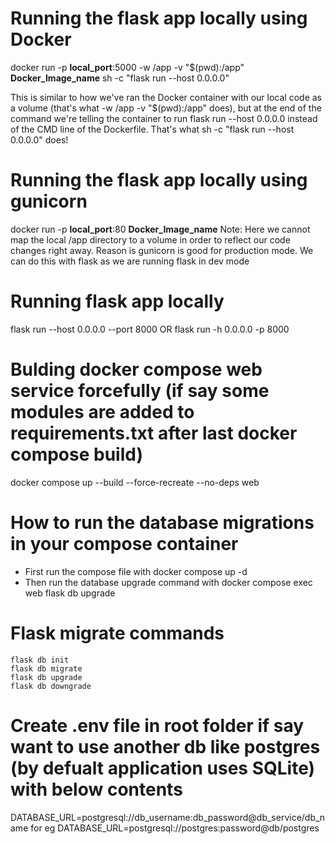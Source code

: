 # Running the flask app locally using Docker
docker run -p **local_port**:5000 -w /app -v "$(pwd):/app" **Docker_Image_name** sh -c "flask run --host 0.0.0.0"

This is similar to how we've ran the Docker container with our local code as a volume (that's what -w /app -v "$(pwd):/app" does), but at the end of the command we're telling the container to run flask run --host 0.0.0.0 instead of the CMD line of the Dockerfile. That's what sh -c "flask run --host 0.0.0.0" does!

# Running the flask app locally using gunicorn
docker run -p **local_port**:80 **Docker_Image_name** 
Note: Here we cannot map the local /app directory to a volume in order to reflect our code changes right away. Reason is gunicorn is good for production mode. We can do this with flask as we are running flask in dev mode

# Running flask app locally
flask run --host 0.0.0.0 --port 8000
OR 
flask run -h 0.0.0.0 -p 8000

# Bulding docker compose web service forcefully (if say some modules are added to requirements.txt after last docker compose build)
docker compose up --build --force-recreate --no-deps web

# How to run the database migrations in your compose container
- First run the compose file with docker compose up -d
- Then run the database upgrade command with docker compose exec web flask db upgrade

# Flask migrate commands
    flask db init
    flask db migrate
    flask db upgrade
    flask db downgrade

# Create .env file in root folder if say want to use another db like postgres (by defualt application uses SQLite) with below contents
DATABASE_URL=postgresql://db_username:db_password@db_service/db_name
for eg
DATABASE_URL=postgresql://postgres:password@db/postgres
